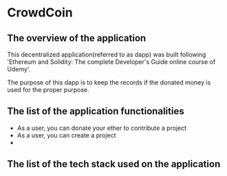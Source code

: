 # CrowdCoin
## The overview of the application
This decentralized application(referred to as dapp) was built following 'Ethereum and Solidity: The complete Developer's Guide online course of Udemy'.

The purpose of this dapp is to keep the records if the donated money is used for the proper purpose.

## The list of the application functionalities
- As a user, you can donate your ether to contribute a project
- As a user, you can create a project
- 

## The list of the tech stack used on the application